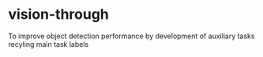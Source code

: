 # vision-through
To improve object detection performance by development of auxiliary tasks recyling main task labels
